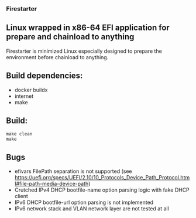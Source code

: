 ### Firestarter

## Linux wrapped in x86-64 EFI application for prepare and chainload to anything

Firestarter is minimized Linux especially designed to prepare the environment before chainload to anything.

## Build dependencies:

- docker buildx
- internet
- make

## Build:

```
make clean
make
```

## Bugs

- efivars FilePath separation is not supported (see https://uefi.org/specs/UEFI/2.10/10_Protocols_Device_Path_Protocol.html#file-path-media-device-path)
- Crutched IPv4 DHCP bootfile-name option parsing logic with fake DHCP client
- IPv6 DHCP bootfile-url option parsing is not implemented
- IPv6 network stack and VLAN network layer are not tested at all
